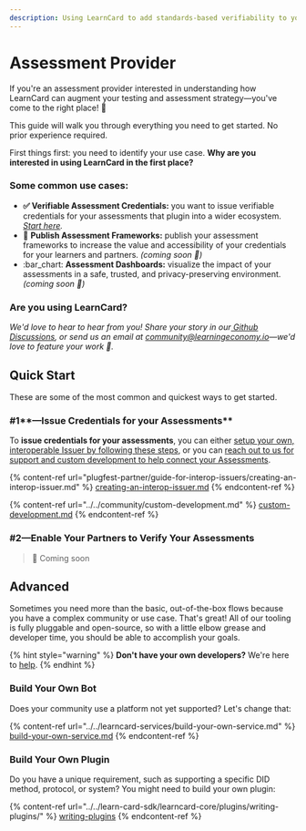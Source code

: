 ```yaml
---
description: Using LearnCard to add standards-based verifiability to your assessments!
---
```


# Assessment Provider

If you're an assessment provider interested in understanding how LearnCard can augment your testing and assessment strategy—you've come to the right place! :tada:

This guide will walk you through everything you need to get started. No prior experience required.

First things first: you need to identify your use case. **Why are you interested in using LearnCard in the first place?**&#x20;

### Some common use cases:

* **✅ Verifiable Assessment Credentials:** you want to issue verifiable credentials for your assessments that plugin into a wider ecosystem. [_Start here_](assessment-provider.md#1-issue-credentials-for-your-assessments)_._
* :loudspeaker: **Publish Assessment Frameworks:** publish your assessment frameworks to increase the value and accessibility of your credentials for your learners and partners. _(coming soon 🚧)_
* :bar\_chart: **Assessment Dashboards:** visualize the impact of your assessments in a safe, trusted, and privacy-preserving environment. _(coming soon 🚧)_

### **Are you using LearnCard?**

_We'd love to hear to hear from you! Share your story in our_[ _Github Discussions_](https://github.com/learningeconomy/LearnCard/discussions/categories/show-and-tell)_, or send us an email at_ [_community@learningeconomy.io_](mailto:community@learningeconomy.io)_—we'd love to feature your work 🙌._

## Quick Start

These are some of the most common and quickest ways to get started.&#x20;

### #1**—Issue Credentials for your Assessments**

To **issue credentials for your assessments**, you can either [setup your own, interoperable Issuer by following these steps](plugfest-partner/guide-for-interop-issuers/creating-an-interop-issuer.md), or you can [reach out to us for support and custom development to help connect your Assessments](../../community/custom-development.md).

{% content-ref url="plugfest-partner/guide-for-interop-issuers/creating-an-interop-issuer.md" %}
[creating-an-interop-issuer.md](plugfest-partner/guide-for-interop-issuers/creating-an-interop-issuer.md)
{% endcontent-ref %}

{% content-ref url="../../community/custom-development.md" %}
[custom-development.md](../../community/custom-development.md)
{% endcontent-ref %}



### **#2—Enable Your Partners to Verify Your Assessments**

> 🚧 Coming soon

## Advanced

Sometimes you need more than the basic, out-of-the-box flows because you have a complex community or use case. That's great! All of our tooling is fully pluggable and open-source, so with a little elbow grease and developer time, you should be able to accomplish your goals.

{% hint style="warning" %}
**Don't have your own developers?** We're here to [help](../../community/custom-development.md).&#x20;
{% endhint %}

### **Build Your Own Bot**

Does your community use a platform not yet supported? Let's change that:

{% content-ref url="../../learncard-services/build-your-own-service.md" %}
[build-your-own-service.md](../../learncard-services/build-your-own-service.md)
{% endcontent-ref %}

### **Build Your Own Plugin**

Do you have a unique requirement, such as supporting a specific DID method, protocol, or system? You might need to build your own plugin:

{% content-ref url="../../learn-card-sdk/learncard-core/plugins/writing-plugins/" %}
[writing-plugins](../../learn-card-sdk/learncard-core/plugins/writing-plugins/)
{% endcontent-ref %}
